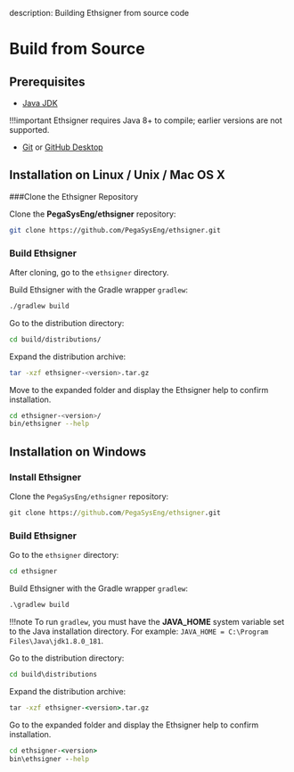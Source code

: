 description: Building Ethsigner from source code
<!--- END of page meta data -->

# Build from Source

## Prerequisites

* [Java JDK](http://www.oracle.com/technetwork/java/javase/downloads/index.html)

!!!important
    Ethsigner requires Java 8+ to compile; earlier versions are not supported.

* [Git](https://git-scm.com/downloads) or [GitHub Desktop](https://desktop.github.com/)

## Installation on Linux / Unix / Mac OS X

###Clone the Ethsigner Repository

Clone the **PegaSysEng/ethsigner** repository:

```bash
git clone https://github.com/PegaSysEng/ethsigner.git
```

### Build Ethsigner

After cloning, go to the `ethsigner` directory.

Build Ethsigner with the Gradle wrapper `gradlew`:

```bash
./gradlew build
```

Go to the distribution directory: 
```bash
cd build/distributions/
```

Expand the distribution archive: 
```bash
tar -xzf ethsigner-<version>.tar.gz
```

Move to the expanded folder and display the Ethsigner help to confirm installation. 
````bash
cd ethsigner-<version>/
bin/ethsigner --help
````

## Installation on Windows

### Install Ethsigner

Clone the `PegaSysEng/ethsigner` repository:

```bat
git clone https://github.com/PegaSysEng/ethsigner.git
```

### Build Ethsigner

Go to the `ethsigner` directory:

```bat
cd ethsigner
```

Build Ethsigner with the Gradle wrapper `gradlew`:

```bat
.\gradlew build
```

!!!note
    To run `gradlew`, you must have the **JAVA_HOME** system variable set to the Java installation directory.
    For example: `JAVA_HOME = C:\Program Files\Java\jdk1.8.0_181`.

Go to the distribution directory: 
```bat
cd build\distributions
```

Expand the distribution archive: 
```bat
tar -xzf ethsigner-<version>.tar.gz
```

Go to the expanded folder and display the Ethsigner help to confirm installation. 
```bat
cd ethsigner-<version>
bin\ethsigner --help
```